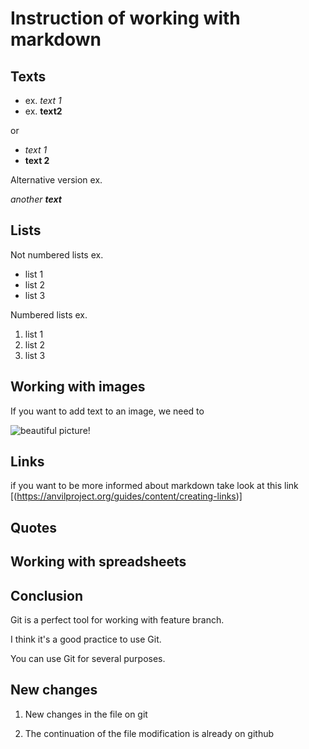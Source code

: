 # Instruction of working with markdown

## Texts

+ ex. *text 1*
+ ex. **text2**

or 

+ _text 1_
+ __text 2__

Alternative version ex.

_another **text**_

## Lists

Not numbered lists ex. 
* list 1
* list 2
* list 3

Numbered lists ex.
1. list 1
2. list 2
3. list 3

## Working with images

If you want to add text to an image, we need to 

![beautiful picture!](picture1.jpeg)

## Links

if you want to be more informed about markdown take look at this link [(https://anvilproject.org/guides/content/creating-links)]

## Quotes

## Working with spreadsheets

## Conclusion
Git is a perfect tool for working with feature branch.

I think it's a good practice to use Git.

You can use Git for several purposes.

## New changes

1. New changes in the file on git

2. The continuation of the file modification is already on github
